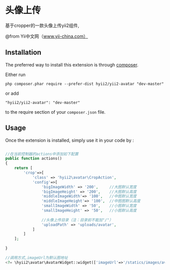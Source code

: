 头像上传
====
基于cropper的一款头像上传yii2组件,

@from Yii中文网（www.yii-china.com）

Installation
------------

The preferred way to install this extension is through [composer](http://getcomposer.org/download/).

Either run

```
php composer.phar require --prefer-dist hyii2/yii2-avatar "dev-master"
```

or add

```
"hyii2/yii2-avatar": "dev-master"
```

to the require section of your `composer.json` file.


Usage
-----

Once the extension is installed, simply use it in your code by  :

```php

//在当前控制器的actions中添加如下配置
public function actions()
{
    return [
        'crop'=>[
            'class' => 'hyii2\avatar\CropAction',
            'config'=>[
                'bigImageWidth' => '200',     //大图默认宽度
                'bigImageHeight' => '200',    //大图默认高度
                'middleImageWidth'=> '100',   //中图默认宽度
                'middleImageHeight'=> '100',  //中图图默认高度
                'smallImageWidth' => '50',    //小图默认宽度
                'smallImageHeight' => '50',   //小图默认高度
                
                //头像上传目录（注：目录前不能加"/"）
                'uploadPath' => 'uploads/avatar',
            ]
        ]
    ]; 
    
}
 
//调用方式,imageUrl为默认图地址
<?= \hyii2\avatar\AvatarWidget::widget(['imageUrl'=>'/statics/images/avatar/avatar_1.jpg']); ?>
```